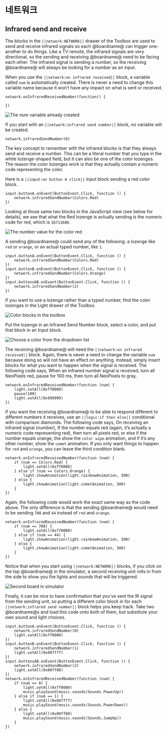 # 네트워크

## Infrared send and receive

The blocks in the `||network:NETWORK||` drawer of the Toolbox are used to send and receive infrared signals so each @boardname@ can trigger one-another to do things. Like a TV remote, the infrared signals are very directional, so the sending and receiving @boardname@ need to be facing each other. The infrared signal is sending a number, so the receiving @boardname@ will always be looking for a number as an input.

When you use the `||network:on infrared received||` block, a variable called `num` is automatically created. There is never a need to change this variable name because it won’t have any impact on what is sent or received.

```block
network.onInfraredReceivedNumber(function() {

})
```

![The num variable already created](/static/courses/making/coding/num-variable.jpg)

If you start with an `||network:infrared send number||` block, no variable will be created.

```block
network.infraredSendNumber(0)
```

The key concept to remember with the infrared blocks is that they always send and receive a number. This can be a literal number that you type in the white lozenge-shaped field, but it can also be one of the color lozenges. The reason the color lozenges work is that they actually contain a numeric code representing the color.

Here is a `||input:on button A click||` input block sending a red color block.

```blocks
input.buttonA.onEvent(ButtonEvent.Click, function () {
    network.infraredSendNumber(Colors.Red)
})
```

Looking at those same two blocks in the JavaScript view (see below for details), we see that what the Red lozenge is actually sending is the numeric code for red, which is `16711680`.

![The number value for the color red](/static/courses/making/coding/color-number.jpg)

A sending @boardname@ could send any of the following: a lozenge like `red` or `orange`, or an actual typed number, like `1`.

```blocks
input.buttonA.onEvent(ButtonEvent.Click, function () {
    network.infraredSendNumber(Colors.Red)
})
input.buttonB.onEvent(ButtonEvent.Click, function () {
    network.infraredSendNumber(Colors.Orange)
})
input.buttonsAB.onEvent(ButtonEvent.Click, function () {
    network.infraredSendNumber(2)
})
```

If you want to use a lozenge rather than a typed number, find the color lozenges in the Light drawer of the Toolbox.

![Color blocks in the toolbox](/static/courses/making/coding/color-blocks.jpg)

Put the lozenge in an Infrared Send Number block, select a color, and put that block in an Input block.

![Choose a color from the dropdown list](/static/courses/making/coding/select-color.gif)

The receiving @boardname@ will need the `||network:on infrared received||` block. Again, there is never a need to change the variable `num` because doing so will not have an effect on anything. Instead, simply insert blocks for what you want to happen when the signal is received. The following code says, When an infrared number signal is received, turn all NeoPixels red, pause for 100 ms, then turn all NeoPixels to gray.

```blocks
network.onInfraredReceivedNumber(function (num) {
    light.setAll(0xff0000)
    pause(100)
    light.setAll(0x999999)
})
```

If you want the receiving @boardname@ to be able to respond different to different numbers it receives, use an `||logic:if then else||` conditional with comparison diamonds. The following code says, On receiving an infrared signal (number), If the number equals red (again, it’s actually a numeric code representing red), then turn all pixels red, or else if the number equals orange, the show the `color wipe` animation, and if it’s any other number, show the `comet` animation. If you only want things to happen for `red` and `orange`, you can leave the third condition blank.

```blocks
network.onInfraredReceivedNumber(function (num) {
    if (num == Colors.Red) {
        light.setAll(0xff0000)
    } else if (num == Colors.Orange) {
        light.showAnimation(light.rainbowAnimation, 500)
    } else {
        light.showAnimation(light.cometAnimation, 500)
    }
})
```

Again, the following code would work the exact same way as the code above. The only difference is that the sending @boardname@ would need to be sending `708` and `44` instead of `red` and `orange`.

```blocks
network.onInfraredReceivedNumber(function (num) {
    if (num == 708) {
        light.setAll(0xff0000)
    } else if (num == 44) {
        light.showAnimation(light.rainbowAnimation, 500)
    } else {
        light.showAnimation(light.cometAnimation, 500)
    }
})
```

Notice that when you start using `||network:NETWORK||` blocks, if you click on the top @boardname@ in the simulator, a second receiving unit rolls in from the side to show you the lights and sounds that will be triggered.

![Second board in simulator](/static/courses/making/coding/dual-sim.jpg)

Finally, it can be nice to have confirmation that you’ve sent the IR signal from the sending unit, so putting a different color block in for each `||network:infrared send number||` block helps you keep track. Take two @boardname@s and load this code onto both of them, but substitute your own sound and light choices.

```blocks
input.buttonA.onEvent(ButtonEvent.Click, function () {
    network.infraredSendNumber(0)
    light.setAll(0xff0000)
})
input.buttonB.onEvent(ButtonEvent.Click, function () {
    network.infraredSendNumber(1)
    light.setAll(0x007fff)
})
input.buttonsAB.onEvent(ButtonEvent.Click, function () {
    network.infraredSendNumber(2)
    light.setAll(0x00ff00)
})
network.onInfraredReceivedNumber(function (num) {
    if (num == 0) {
        light.setAll(0xff0000)
        music.playSound(music.sounds(Sounds.PowerUp))
    } else if (num == 1) {
        light.setAll(0x007fff)
        music.playSound(music.sounds(Sounds.PowerDown))
    } else {
        light.setAll(0x00ff00)
        music.playSound(music.sounds(Sounds.JumpUp))
    }
})
```